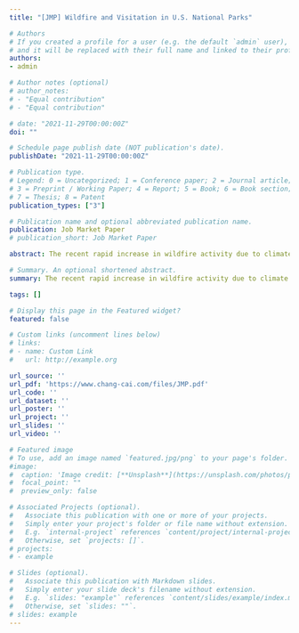 ```yaml
---
title: "[JMP] Wildfire and Visitation in U.S. National Parks"

# Authors
# If you created a profile for a user (e.g. the default `admin` user), write the username (folder name) here 
# and it will be replaced with their full name and linked to their profile.
authors:
- admin

# Author notes (optional)
# author_notes:
# - "Equal contribution"
# - "Equal contribution"

# date: "2021-11-29T00:00:00Z"
doi: ""

# Schedule page publish date (NOT publication's date).
publishDate: "2021-11-29T00:00:00Z"

# Publication type.
# Legend: 0 = Uncategorized; 1 = Conference paper; 2 = Journal article;
# 3 = Preprint / Working Paper; 4 = Report; 5 = Book; 6 = Book section;
# 7 = Thesis; 8 = Patent
publication_types: ["3"]

# Publication name and optional abbreviated publication name.
publication: Job Market Paper
# publication_short: Job Market Paper

abstract: The recent rapid increase in wildfire activity due to climate change poses unprecedented challenges to park managers working to mitigate fire risk using limited resources. This paper estimates the effect of wildfires on visitation to 32 national parks across the western U.S. Using a comprehensive dataset on wildfire and smoke, I provide the first large-scale evidence of the negative relationship between wildfire activity and park visitation. I find that, on average, wildfires reduce national park visits by about 700,000 per year and this reduction is disproportionately larger for popular parks with a high level of fire activities. These effects can be explained by a lack of access due to emergency closures throughout the season. I also investigate the global externalities associated with wildfire smoke and find that travelers are not responsive to the smoke from distant sources to a significant degree. These results demonstrate the importance of local adaptation efforts in mitigating economic loss in tourism arising from wildfire avoidance.

# Summary. An optional shortened abstract.
summary: The recent rapid increase in wildfire activity due to climate change poses unprecedented challenges to park managers working to mitigate fire risk using limited resources. This paper estimates the effect of wildfires on visitation to 32 national parks across the western U.S. Using a comprehensive dataset on wildfire and smoke, I provide the first large-scale evidence of the negative relationship between wildfire activity and park visitation. I find that, on average, wildfires reduce national park visits by about 700,000 per year and this reduction is disproportionately larger for popular parks with a high level of fire activities. These effects can be explained by a lack of access due to emergency closures throughout the season. I also investigate the global externalities associated with wildfire smoke and find that travelers are not responsive to the smoke from distant sources to a significant degree. These results demonstrate the importance of local adaptation efforts in mitigating economic loss in tourism arising from wildfire avoidance.

tags: []

# Display this page in the Featured widget?
featured: false

# Custom links (uncomment lines below)
# links:
# - name: Custom Link
#   url: http://example.org

url_source: ''
url_pdf: 'https://www.chang-cai.com/files/JMP.pdf'
url_code: ''
url_dataset: ''
url_poster: ''
url_project: ''
url_slides: ''
url_video: ''

# Featured image
# To use, add an image named `featured.jpg/png` to your page's folder. 
#image:
#  caption: 'Image credit: [**Unsplash**](https://unsplash.com/photos/pLCdAaMFLTE)'
#  focal_point: ""
#  preview_only: false

# Associated Projects (optional).
#   Associate this publication with one or more of your projects.
#   Simply enter your project's folder or file name without extension.
#   E.g. `internal-project` references `content/project/internal-project/index.md`.
#   Otherwise, set `projects: []`.
# projects:
# - example

# Slides (optional).
#   Associate this publication with Markdown slides.
#   Simply enter your slide deck's filename without extension.
#   E.g. `slides: "example"` references `content/slides/example/index.md`.
#   Otherwise, set `slides: ""`.
# slides: example
---
```



